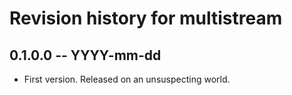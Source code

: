 # Revision history for multistream

## 0.1.0.0  -- YYYY-mm-dd

* First version. Released on an unsuspecting world.
